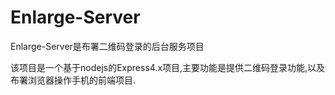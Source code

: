 # Enlarge-Server
Enlarge-Server是布署二维码登录的后台服务项目

该项目是一个基于nodejs的Express4.x项目,主要功能是提供二维码登录功能,以及布署浏览器操作手机的前端项目.
